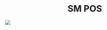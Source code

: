 


<p align="center">


<h1 align="center">SM POS</h1>
<img href="https://github.com/sm-software-colombia/sm-facturacion-pos" src="https://sm-software-colombia.github.io/sm/img/pos100.png" > 


<a href="home.com" id="logo"></a>
